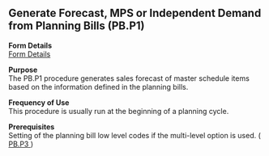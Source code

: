 ##  Generate Forecast, MPS or Independent Demand from Planning Bills (PB.P1)

<PageHeader />

**Form Details**  
[ Form Details ](PB-P1-1/README.md)   

**Purpose**  
The PB.P1 procedure generates sales forecast of master schedule items based on
the information defined in the planning bills.

**Frequency of Use**  
This procedure is usually run at the beginning of a planning cycle.

**Prerequisites**  
Setting of the planning bill low level codes if the multi-level option is used. ( [ PB.P3 ](PB-P3/README.md) ) 

<badge text= "Version 8.10.57" vertical="middle" />

<PageFooter />